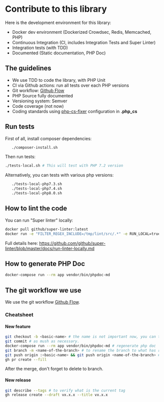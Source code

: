 # Contribute to this library

Here is the development environment for this library:

- Docker dev environment (Dockerized Crowdsec, Redis, Memcached, PHP)
- Continuous Integration (CI, includes Integration Tests and Super Linter)
- Integration tests (with TDD)
- Documented (Static documentation, PHP Doc)

## The guidelines

-  We use TDD to code the library, with PHP Unit
-  CI via Github actions: run all tests over each PHP versions
-  Git workflow: [Github Flow](https://guides.github.com/introduction/flow/)
-  PHP Source fully documented
-  Versioning system: Semver
-  Code coverage (not now)
-  Coding standards using [php-cs-fixer](https://cs.symfony.com/) configuration in **.php_cs**

## Run tests

First of all, install composer dependencies:

```bash
   ./composer-install.sh
```
Then run tests:
```bash
./tests-local.sh # This will test with PHP 7.2 version
```

Alternatively, you can tests with various php versions:

```bash
   ./tests-local-php7.3.sh
   ./tests-local-php7.4.sh
   ./tests-local-php8.0.sh
```
## How to lint the code

You can run "Super linter" locally:

```bash
docker pull github/super-linter:latest
docker run -e "FILTER_REGEX_INCLUDE=/tmp/lint/src/.*" -e RUN_LOCAL=true -v ${PWD}:/tmp/lint github/super-linter
```

Full details here: https://github.com/github/super-linter/blob/master/docs/run-linter-locally.md

## How to generate PHP Doc

```bash
docker-compose run --rm app vendor/bin/phpdoc-md
```

## The git workflow we use

We use the git workflow [Github Flow](https://guides.github.com/introduction/flow/).

### Cheatsheet

#### New feature

```bash
git checkout -b <basic-name> # the name is not important now, you can type "new-features"
git commit # as mush as necessary.
docker-compose run --rm app vendor/bin/phpdoc-md # regenerate php doc
git branch -m <name-of-the-branch> # to rename the branch to what has really be done.
git push origin :<basic-name> && git push origin <name-of-the-branch> # Only if already pushed
gh pr create --fill
```

After the merge, don't forget to delete to branch.

#### New release

```bash
git describe --tags # to verify what is the current tag
gh release create --draft vx.x.x --title vx.x.x
```